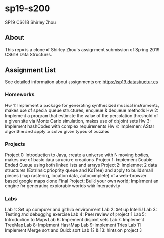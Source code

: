 # sp19-s200
SP19 CS61B Shirley Zhou

## About
This repo is a clone of Shirley Zhou's assignment submission of Spring 2019 CS61B Data Structures.

## Assignment List
See detailed information about assignments on: https://sp19.datastructur.es

### Homeworks 
Hw 1: Implement a package for generating synthesized musical instruments, makes use of special queue structures, enqueue & dequeue methods 
Hw 2: Implement a program that estimate the value of the percolation threshold of a given site via Monte Carlo simulation, makes use of disjoint sets
Hw 3: Implement hashCodes with complex requirements
Hw 4: Implement AStar algorithm and apply to solve given types of puzzles 

### Projects
Project 0: Introduction to Java, create a universe with N moving bodies, makes use of basic data structure creations. 
Project 1: Implement Double Ended Queue using both linked lists and arrays
Project 2: Implemnet 2 data structures (Extrinsic prioprity queue and KdTree) and apply to build small pieces (map rastering, location data, autocomplete) of a web-browser based google maps clone
Final Project: Build your own world; Implement an engine for generating explorable worlds with interactivity

### Labs
Lab 1: Set up computer and github environment 
Lab 2: Set up IntelliJ
Lab 3: Testing and debugging exercise
Lab 4: Peer review of project 1
Lab 5: Introduction to Maps
Lab 6: Implement disjoint sets
Lab 7: Implement TreeMap
Lab 8: Implement HashMap
Lab 9: Implement Tries
Lab 11: Implement Merge sort and Quick sort
Lab 12 & 13: hints on project 3
